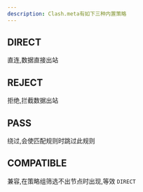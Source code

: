 ```yaml
---
description: Clash.meta有如下三种内置策略
---
```


## DIRECT

直连,数据直接出站

## REJECT

拒绝,拦截数据出站

## PASS

绕过,会使匹配规则时跳过此规则

## COMPATIBLE

兼容,在策略组筛选不出节点时出现,等效 `DIRECT`
